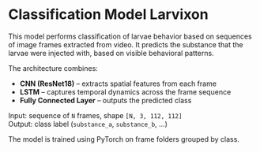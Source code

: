 # Classification Model Larvixon

This model performs classification of larvae behavior based on sequences of image frames extracted from video. It predicts the substance that the larvae were injected with, based on visible behavioral patterns.

The architecture combines:

- **CNN (ResNet18)** – extracts spatial features from each frame  
- **LSTM** – captures temporal dynamics across the frame sequence  
- **Fully Connected Layer** – outputs the predicted class

Input: sequence of `N` frames, shape `[N, 3, 112, 112]`  
Output: class label (`substance_a`, `substance_b`, ...)

The model is trained using PyTorch on frame folders grouped by class.
